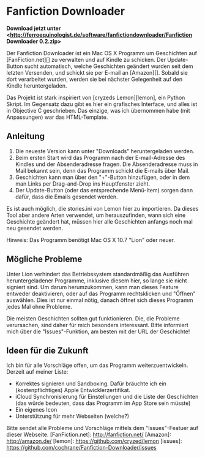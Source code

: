 Fanfiction Downloader
=====================

**Download jetzt unter <http://ferroequinologist.de/software/fanfictiondownloader/Fanfiction Downloader 0.2.zip>**

Der Fanfiction Downloader ist ein Mac OS X Programm um Geschichten auf [FanFiction.net][] zu verwalten und auf Kindle zu schicken. Der Update-Button sucht automatisch, welche Geschichten geändert wurden seit dem letzten Versenden, und schickt sie per E-mail an [Amazon][]. Sobald sie dort verarbeitet wurden, werden sie bei nächster Gelegenheit auf den Kindle heruntergeladen.

Das Projekt ist stark inspiriert von [cryzeds Lemon][lemon], ein Python Skript. Im Gegensatz dazu gibt es hier ein grafisches Interface, und alles ist in Objective C geschrieben. Das einzige, was ich übernommen habe (mit Anpassungen) war das HTML-Template.

Anleitung
---------

1.	Die neueste Version kann unter "Downloads" heruntergeladen werden.
2.	Beim ersten Start wird das Programm nach der E-mail-Adresse des Kindles und der Absenderadresse fragen. Die Absenderadresse muss in Mail bekannt sein, denn das Programm schickt die E-mails über Mail.
3.	Geschichten kann man über den "+"-Button hinzufügen, oder in dem man Links per Drag-and-Drop ins Hauptfenster zieht.
4.	Der Update-Button (oder das entsprechende Menü-Item) sorgen dann dafür, dass die Emails gesendet werden.

Es ist auch möglich, die stories.ini von Lemon hier zu importieren. Da dieses Tool aber andere Arten verwendet, um herauszufinden, wann sich eine Geschichte geändert hat, müssen hier alle Geschichten anfangs noch mal neu gesendet werden.

Hinweis: Das Programm benötigt Mac OS X 10.7 "Lion" oder neuer.

Mögliche Probleme
-----------------

Unter Lion verhindert das Betriebssystem standardmäßig das Ausführen heruntergeladener Programme, inklusive diesem hier, so lange sie nicht signiert sind. Um darum herumzukommen, kann man dieses Feature entweder deaktivieren, oder auf das Programm rechtsklicken und "Öffnen" auswählen. Dies ist nur einmal nötig, danach öffnet sich dieses Programm jedes Mal ohne Probleme.

Die meisten Geschichten sollten gut funktionieren. Die, die Probleme verursachen, sind daher für mich besonders interessant. Bitte informiert mich über die "Issues"-Funktion, am besten mit der URL der Geschichte!

Ideen für die Zukunft
---------------------

Ich bin für alle Vorschläge offen, um das Programm weiterzuentwickeln. Derzeit auf meiner Liste:

*	Korrektes signieren und Sandboxing. Dafür bräuchte ich ein (kostenpflichtiges) Apple Entwicklerzertifikat.
*	iCloud Synchronisierung für Einstellungen und die Liste der Geschichten (das würde bedeuten, dass das Programm im App Store sein müsste)
*	Ein eigenes Icon
*	Unterstützung für mehr Webseiten (welche?)

Bitte sendet alle Probleme und Vorschläge mittels dem "Issues"-Featuer auf dieser Webseite.
[FanFiction.net]: http://fanfiction.net/
[Amazon]: http://amazon.de/
[lemon]: https://github.com/cryzed/lemon
[issues]: https://github.com/cochrane/Fanfiction-Downloader/issues